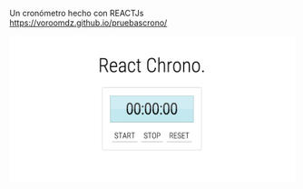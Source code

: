 Un cronómetro hecho con REACTJs https://voroomdz.github.io/pruebascrono/

![screenshot](./screenshot.png)
